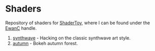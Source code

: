 # Shaders

Repository of shaders for [ShaderToy](https://www.shadertoy.com), where I
can be found under the [EwanC](https://www.shadertoy.com/user/EwanC) handle.


1. [synthwave](synthwave) - Hacking on the classic synthwave art style.
2. [autumn](autumn) - Bokeh autumn forest.
